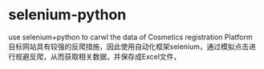 # selenium-python
use selenium+python to carwl the data of Cosmetics registration Platform 
目标网站具有较强的反爬措施，因此使用自动化框架selenium，通过模拟点击进行规避反爬，从而获取相关数据，并保存成Excel文件，
